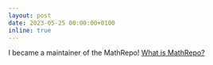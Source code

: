 ```yaml
---
layout: post
date: 2023-05-25 00:00:00+0100
inline: true
---
```


I became a maintainer of the MathRepo! [What is MathRepo?](https://mathrepo.mis.mpg.de/)

